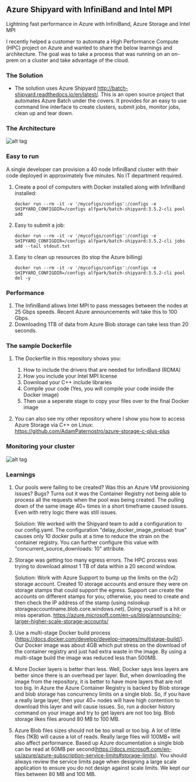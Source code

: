 ## Azure Shipyard with InfiniBand and Intel MPI
Lightning fast performance in Azure with InfiniBand, Azure Storage and Intel MPI

I recently helped a customer to automate a High Performance Compute (HPC) project on Azure and wanted to share the below learnings 
and architecture.  The goal was to take a process that was running on an on-prem on a cluster and take advantage of the cloud.


### The Solution
- The solution uses Azure Shipyard http://batch-shipyard.readthedocs.io/en/latest/.  This is an open source project that automates 
  Azure Batch under the covers.  It provides for an easy to use command line interface to create clusters, submit jobs,
  monitor jobs, clean up and tear down.


### The Architecture
![alt tag](https://raw.githubusercontent.com/AdamPaternostro/Azure-Shipyard-with-InfiniBand-and-Intel-MPI/master/images/MPI-Architecture.png)


### Easy to run
A single developer can provision a 40 node InfiniBand cluster with their code deployed in approximately five minutes.  No IT department required.

1. Create a pool of computers with Docker installed along with InfiniBand installed:
   ```
   docker run --rm -it -v '/mycofigs/configs':/configs -e SHIPYARD_CONFIGDIR=/configs alfpark/batch-shipyard:3.5.2-cli pool add
   ```

2. Easy to submit a job:
   ```
   docker run --rm -it -v '/mycofigs/configs':/configs -e SHIPYARD_CONFIGDIR=/configs alfpark/batch-shipyard:3.5.2-cli jobs add --tail stdout.txt
   ```

3. Easy to clean up resources (to stop the Azure billing)
   ```
   docker run --rm -it -v '/mycofigs/configs':/configs -e SHIPYARD_CONFIGDIR=/configs alfpark/batch-shipyard:3.5.2-cli pool del -y
   ```

### Performance
1. The InfiniBand allows Intel MPI to pass messages between the nodes at 25 Gbps speeds.  Recent Azure announcements will take this to 100 Gbps.
2. Downloading 1TB of data from Azure Blob storage can take less than 20 seconds.

### The sample Dockerfile
1. The Dockerfile in this repository shows you:
    1. How to include the drivers that are needed for InfiniBand (RDMA)
    2. How you include your Intel MPI license
    3. Download your C++ include libraries
    4. Compile your code (Yes, you will compile your code inside the Docker image)
    5. Then use a seperate stage to copy your files over to the final Docker image

2. You can also see my other repository where I show you how to access Azure Storage via C++ on Linux: https://github.com/AdamPaternostro/azure-storage-c-plus-plus


### Monitoring your cluster
![alt tag](https://raw.githubusercontent.com/AdamPaternostro/Azure-Shipyard-with-InfiniBand-and-Intel-MPI/master/images/Monitoring.png)


### Learnings
1. Our pools were failing to be created?  Was this an Azure VM provisioning issues?  Bugs?  Turns out it was the Container Registry not being able to process all the requests when the pool was being created.  The pulling down of the same image 40+ times in a short timeframe caused issues.  Even with retry logic there was still issues.

   Solution: We worked with the Shipyard team to add a configuration to our config.yaml.  The configuration "delay_docker_image_preload: true" causes only 10  docker pulls at a time to reduce the strain on the container registry. You can further configure this value with "concurrent_source_downloads: 10" attribute.

2. Storage was getting too many egress errors.  The HPC process was trying to download almost 1 TB of data within a 20 second window.  
   
   Solution: Work with Azure Support to bump up the limits on the (v2) storage account.  Created 10 storage accounts and ensure they were on storage stamps that could support the egress.  Support can create the accounts on different stamps for you; otherwise, you need to create and then check the IP address of the stamp (using nslookup storageaccountname.blob.core.windows.net).  Doing yourself is a hit or miss operation.
   https://azure.microsoft.com/en-us/blog/announcing-larger-higher-scale-storage-accounts/ 

3. Use a multi-stage Docker build process (https://docs.docker.com/develop/develop-images/multistage-build/).  Our Docker image was about 4GB which put stress on the download of the container registry and just had extra waste in the image.  By using a multi-stage build the image was reduced less than 500MB.

4. More Docker layers is better than less.  Well, Docker says less layers are better since there is an overhead per layer.  But, when downloading the image from the repository, it is better to have more layers that are not too big.  In Azure the Azure Container Registry is backed by Blob storage and blob storage has concurrency limits on a single blob.  So, if you have a really large layer, then your 40+ nodes will have high contention to download this layer and will cause issues.  So, run a docker history command on your image and try to get layers are not too big.  Blob storage likes files around 80 MB to 100 MB.

5. Azure Blob files sizes should not be too small or too big.  A lot of little files (1KB) will cause a lot of reads.  Really large files will 100MB+ will also affect performance.  Based up Azure documentation a single blob can be read at 60MB per second(https://docs.microsoft.com/en-us/azure/azure-subscription-service-limits#storage-limits).
You should always review the service limits page when designing a large scale application to ensure you do not design against scale limits.  We kept our files between 80 MB and 100 MB.

